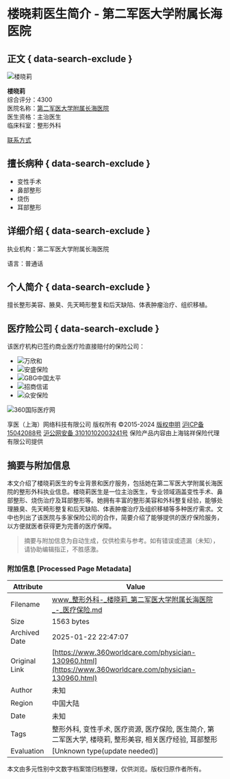 # 楼晓莉医生简介 - 第二军医大学附属长海医院

## 正文 { data-search-exclude }


![楼晓莉](data/images/1440417705022438263.jpg)

**楼晓莉**  
综合评分：4300  
医院名称：[第二军医大学附属长海医院](hospital-980.html)  
医生资格：主治医生  
临床科室：整形外科  

[联系方式](javascript:;)

## 擅长病种 { data-search-exclude }
- 变性手术
- 鼻部整形
- 烧伤
- 耳部整形

## 详细介绍 { data-search-exclude }
执业机构：第二军医大学附属长海医院  

语言：普通话

## 个人简介 { data-search-exclude }
擅长整形美容、腋臭、先天畸形整复和后天缺陷、体表肿瘤治疗、组织移植。

## 医疗险公司 { data-search-exclude }
该医疗机构已签约商业医疗险直接赔付的保险公司：
- ![万欣和](https://www.360worldcare.com/data/images/1530114377897317165.png)
- ![安盛保险](https://www.360worldcare.com/data/images/1594034083569673882.png)
- ![GBG中国太平](https://www.360worldcare.com/data/images/1530111977720782423.png)
- ![招商信诺](https://www.360worldcare.com/data/images/1530114540226154926.png)
- ![众安保险](https://www.360worldcare.com/data/images/1530111270441488886.png)

![360国际医疗网](themes/default/images/watermark.png)

享医（上海）网络科技有限公司 版权所有 ©2015-2024 [版权申明](intro.php?id=2 "版权申明") [沪ICP备15042088号](http://beian.miit.gov.cn) [沪公网安备 31010102003241号](http://www.beian.gov.cn/portal/registerSystemInfo) 保险产品内容由上海铭祥保险代理有限公司提供
<!-- tcd_original_link https://www.360worldcare.com/physician-130960.html -->


## 摘要与附加信息

<!-- tcd_abstract -->
本文介绍了楼晓莉医生的专业背景和医疗服务，包括她在第二军医大学附属长海医院的整形外科执业信息。楼晓莉医生是一位主治医生，专业领域涵盖变性手术、鼻部整形、烧伤治疗及耳部整形等。她拥有丰富的整形美容和外科整复经验，能够处理腋臭、先天畸形整复和后天缺陷、体表肿瘤治疗及组织移植等多种医疗需求。文中也列出了该医院与多家保险公司的合作，简要介绍了能够提供的医疗保险服务，以方便就医者获得更为完善的医疗保障。
<!-- tcd_abstract_end -->

> 摘要与附加信息为自动生成，仅供检索与参考。如有错误或遗漏（未知），请协助编辑指正，不胜感激。

### 附加信息 [Processed Page Metadata]

| Attribute       | Value                                  |
|-----------------|----------------------------------------|
| Filename        | www_整形外科-_楼晓莉_第二军医大学附属长海医院_-_医疗保险.md                             |
| Size            | 1563 bytes                           |
| Archived Date   | 2025-01-22 22:47:07                             |
| Original Link   | [https://www.360worldcare.com/physician-130960.html](https://www.360worldcare.com/physician-130960.html)                       |
| Author          | 未知                               |
| Region          | 中国大陆                               |
| Date            | 未知                                 |
| Tags            | 整形外科, 变性手术, 医疗资源, 医疗保险, 医生简介, 第二军医大学, 楼晓莉, 整形美容, 相关医疗经验, 耳部整形                                 |
| Evaluation            | [Unknown type(update needed)]                                 |
<!-- tcd_table_end -->

本文由多元性别中文数字档案馆归档整理，仅供浏览。版权归原作者所有。
